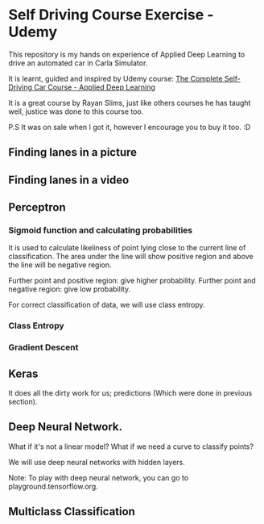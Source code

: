 # Self Driving Course Exercise - Udemy

This repository is my hands on experience of Applied Deep Learning to drive an automated car in Carla Simulator.

It is learnt, guided and inspired by Udemy course: [The Complete Self-Driving Car Course - Applied Deep Learning](https://www.udemy.com/applied-deep-learningtm-the-complete-self-driving-car-course/)

It is a great course by Rayan Slims, just like others courses he has taught well, justice was done to this course too.

P.S It was on sale when I got it, however I encourage you to buy it too. :D

<!-- Following is gist of what I learnt from the course. -->

## Finding lanes in a picture

## Finding lanes in a video

## Perceptron

### Sigmoid function and calculating probabilities

It is used to calculate likeliness of point lying close to the current line of classification. The area under the line will show positive region and above the line will be negative region.

Further point and positive region: give higher probability.
Further point and negative region: give low probability.

For correct classification of data, we will use class entropy.

### Class Entropy

### Gradient Descent

## Keras

It does all the dirty work for us; predictions (Which were done in previous section).

## Deep Neural Network.

What if it's not a linear model? What if we need a curve to classify points?

We will use deep neural networks with hidden layers.

Note: To play with deep neural network, you can go to playground.tensorflow.org.

## Multiclass Classification
